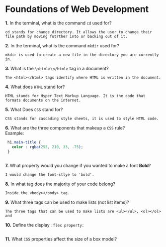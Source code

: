 # Foundations of Web Development

**1.** In the terminal, what is the command `cd` used for?
```
cd stands for change directory. It allows the user to change their file path by moving futrther into or backing out of it.
```

**2.** In the terminal, what is the command `mkdir` used for?
```
mkdir is used to create a new file in the directory you are currently in.
```

**3.** What is the `\<html>\</html>` tag in a document?
```
The <html></html> tags identify where HTML is written in the document. 
```

**4.** What does `HTML` stand for?
```
HTML stands for Hyper Text Markup Language. It is the code that formats documents on the internet.
```

**5.** What Does `CSS` stand for?
```
CSS stands for cascading style sheets, it is used to style HTML code.
```

**6.** What are the three components that makeup a `CSS` rule? <br> Example:
```css
 h1.main-title {
   color : rgba(255, 210, 33, .75);
 }
```
<!-- enter you answer in the space below -->
```

```

**7.** What property would you change if you wanted to make a font **Bold**?
```
I would change the font-stlye to 'bold'.
```

**8.** In what tag does the majority of your code belong?
```
Inside the <body></body> tag.
```

**9.** What three tags can be used to make lists (not list items)?
```
The three tags that can be used to make lists are <ul></ul>, <ol></ol> and
```

**10.** Define the display `:flex property:`
<!-- enter you answer in the space below -->
```

```

**11.** What `CSS` properties affect the size of a box model?
<!-- enter you answer in the space below -->
```

```
